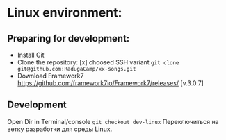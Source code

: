 # Linux environment:

## Preparing for development:

- Install Git
- Clone the repository: 
  [x] choosed SSH variant
   `git clone git@github.com:RadugaCamp/xx-songs.git`
- Download Framework7
   https://github.com/framework7io/Framework7/releases/  [v.3.0.7]

## Development

Open Dir in Terminal/console
  `git checkout dev-linux` Переключиться на ветку разработки для среды Linux.